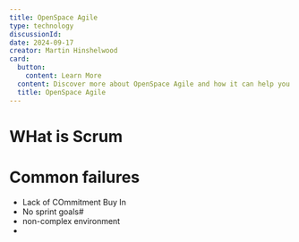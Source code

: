 ```yaml
---
title: OpenSpace Agile
type: technology
discussionId:
date: 2024-09-17
creator: Martin Hinshelwood
card:
  button:
    content: Learn More
  content: Discover more about OpenSpace Agile and how it can help you in your Agile journey!
  title: OpenSpace Agile
---
```


# WHat is Scrum

# Common failures

- Lack of COmmitment Buy In
- No sprint goals#
- non-complex environment
-
